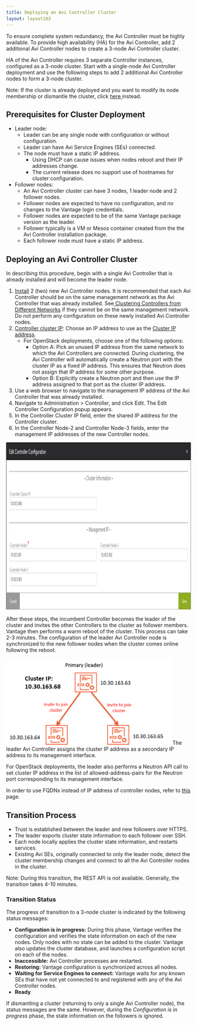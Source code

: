 ```yaml
---
title: Deploying an Avi Controller Cluster
layout: layout163
---
```

To ensure complete system redundancy, the Avi Controller must be highly available. To provide high availability (HA) for the Avi Controller, add 2 additional Avi Controller nodes to create a 3-node Avi Controller cluster.

HA of the Avi Controller requires 3 separate Controller instances, configured as a 3-node cluster. Start with a single-node Avi Controller deployment and use the following steps to add 2 additional Avi Controller nodes to form a 3-node cluster.

Note: If the cluster is already deployed and you want to modify its node membership or dismantle the cluster, click <a href="/docs/16.3/changing-avi-controller-cluster-configuration">here </a>instead.

## Prerequisites for Cluster Deployment

* Leader node:  
    * Leader can be any single node with configuration or without configuration.
    * Leader can have Avi Service Engines (SEs) connected.
    * The node must have a static IP address.  
        * Using DHCP can cause issues when nodes reboot and their IP addresses change.
        * The current release does no support use of hostnames for cluster configuration.
* Follower nodes:  
    * An Avi Controller cluster can have 3 nodes, 1 leader node and 2 follower nodes.
    * Follower nodes are expected to have no configuration, and no changes to the Vantage login credentials.
    * Follower nodes are expected to be of the same Vantage package version as the leader.
    * Follower typically is a VM or Mesos container created from the the Avi Controller installation package.
    * Each follower node must have a static IP address. 

## Deploying an Avi Controller Cluster

In describing this procedure, begin with a single Avi Controller that is already installed and will become the leader node.
<ol> 
 <li><a href="/docs/16.3/installation-guides/">Install</a> 2 (two) new Avi Controller nodes. It is recommended that each Avi Controller should be on the same management network as the Avi Controller that was already installed. See<a href="/docs/16.3/clustering-controllers-from-different-networks"> Clustering Controllers from Different Networks</a> if they cannot be on the same management network. Do not perform any configuration on these newly installed Avi Controller nodes.</li> 
 <li><a href="/docs/16.3/controller-cluster-ip">Controller cluster IP</a>: Choose an IP address to use as the <a href="/docs/16.3/controller-cluster-ip">Cluster IP address</a>. 
  <ul> 
   <li>For OpenStack deployments, choose one of the following options: 
    <ul> 
     <li>Option A: Pick an unused IP address from the same network to which the Avi Controllers are connected. During clustering, the Avi Controller will automatically create a Neutron port with the cluster IP as a fixed IP address. This ensures that Neutron does not assign that IP address for some other purpose.</li> 
     <li>Option B: Explicitly create a Neutron port and then use the IP address assigned to that port as the cluster IP address.</li> 
    </ul> </li> 
  </ul> </li> 
 <li>Use a web browser to navigate to the management IP address of the Avi Controller that was already installed.</li> 
 <li>Navigate to Administration &gt; Controller, and click Edit. The Edit Controller Configuration popup appears.</li> 
 <li>In the Controller Cluster IP field, enter the shared IP address for the Controller cluster.</li> 
 <li>In the Controller Node-2 and Controller Node-3 fields, enter the management IP addresses of the new Controller nodes.</li> 
</ol> 

<a href="img/cluster-config-example.png"><img class="alignnone size-full wp-image-10604" src="img/cluster-config-example.png" alt="cluster-config-example" width="1140" height="456"></a>

After these steps, the incumbent Controller becomes the leader of the cluster and invites the other Controllers to the cluster as follower members. Vantage then performs a warm reboot of the cluster. This process can take 2-3 minutes. The configuration of the leader Avi Controller node is synchronized to the new follower nodes when the cluster comes online following the reboot.

<a href="img/admin-ctlr-cluster-topo-small-1.png"><img class="alignnone size-full wp-image-5396" src="img/admin-ctlr-cluster-topo-small-1.png" alt="admin-ctlr-cluster-topo-small" width="450" height="236"></a>
The leader Avi Controller assigns the cluster IP address as a secondary IP address to its management interface.  

 

For OpenStack deployments, the leader also performs a Neutron API call to set cluster IP address in the list of allowed-address-pairs for the Neutron port corresponding to its management interface.  

In order to use FQDNs instead of IP address of controller nodes, refer to <a href="/docs/16.3/cluster-configuration-with-fqdn/">this</a> page. 

<a name="cluster-transition-process"></a>

## Transition Process

* Trust is established between the leader and new followers over HTTPS.
* The leader exports cluster state information to each follower over SSH.
* Each node locally applies the cluster state information, and restarts services.
* Existing Avi SEs, originally connected to only the leader node, detect the cluster membership changes and connect to all the Avi Controller nodes in the cluster. 

Note: During this transition, the REST API is not available. Generally, the transition takes 4-10 minutes.

### Transition Status

The progress of transition to a 3-node cluster is indicated by the following status messages:

* **Configuration is in progress:** During this phase, Vantage verifies the configuration and verifies the state information on each of the new nodes. Only nodes with no state can be added to the cluster. Vantage also updates the cluster database, and launches a configuration script on each of the nodes.
* **Inaccessible:** Avi Controller processes are restarted.
* **Restoring:** Vantage configuration is synchronized across all nodes.
* **Waiting for Service Engines to connect:** Vantage waits for any known SEs that have not yet connected to and registered with any of the Avi Controller nodes.
* **Ready** 

If dismantling a cluster (returning to only a single Avi Controller node), the status messages are the same. However, during the *Configuration is in progress* phase, the state information on the followers is ignored.

